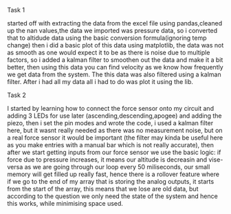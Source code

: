 
Task 1

started off with extracting the data from the excel file using pandas,cleaned up the nan values,the data we imported was pressure data, so i converted that to altidude data using the basic conversion formula(ignoring temp change) then i did a basic plot of this data using matplotlib, the data was not as smooth as one would expect it to be as there is noise due to multiple factors, so i added a kalman filter to smoothen out the data and make it a bit better, then using this data you can find velocity as we know how frequently we get data from the system. The this data was also filtered using a kalman filter.
After i had all my data all i had to do was plot it using the lib.

Task 2 

I started by learning how to connect the force sensor onto my circuit and adding 3 LEDs for use later (ascending,descending,apogee) and adding the piezo,
then i set the pin modes and wrote the code, i used a kalman filter here, but it wasnt really needed as there was no measurement noise, but on a real force sensor it would be important (the filter may kinda be useful here as you make entries with a manual bar which is not really accurate), then after we start getting inputs from our force sensor we use the basic logic: if force due to pressure increases, it means our altitude is decreasin and vise-versa
as we are going through our loop every 50 miliseconds, our small memory will get filled up really fast, hence there is a rollover feature where if we go to the end of my array that is storing the analog outputs, it starts from the start of the array, this means that we lose are old data, but according to the question we only need the state of the system and hence this works, while minimising space used.
